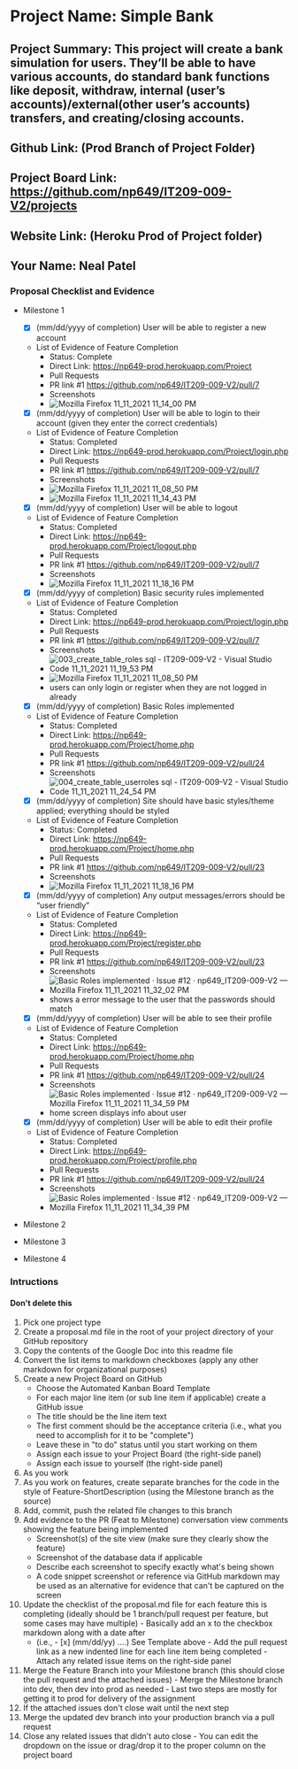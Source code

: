 # Project Name: Simple Bank
## Project Summary: This project will create a bank simulation for users. They’ll be able to have various accounts, do standard bank functions like deposit, withdraw, internal (user’s accounts)/external(other user’s accounts) transfers, and creating/closing accounts.
## Github Link: (Prod Branch of Project Folder)
## Project Board Link: https://github.com/np649/IT209-009-V2/projects
## Website Link: (Heroku Prod of Project folder)
## Your Name: Neal Patel

<!--
### Line item / Feature template (use this for each bullet point)
#### Don't delete this

- [ ] \(mm/dd/yyyy of completion) Feature Title (from the proposal bullet point, if it's a sub-point indent it properly)
  -  List of Evidence of Feature Completion
    - Status: Pending (Completed, Partially working, Incomplete, Pending)
    - Direct Link: (Direct link to the file or files in heroku prod for quick testing (even if it's a protected page))
    - Pull Requests
      - PR link #1 (repeat as necessary)
    - Screenshots
      - Screenshot #1 (paste the image so it uploads to github) (repeat as necessary)
        - Screenshot #1 description explaining what you're trying to show
### End Line item / Feature Template
--> 
### Proposal Checklist and Evidence

- Milestone 1
    - [x] \(mm/dd/yyyy of completion) User will be able to register a new account
    -  List of Evidence of Feature Completion
        - Status: Complete
        - Direct Link: https://np649-prod.herokuapp.com/Project
        - Pull Requests
        - PR link #1 https://github.com/np649/IT209-009-V2/pull/7
        - Screenshots
        - ![Mozilla Firefox 11_11_2021 11_14_00 PM](https://user-images.githubusercontent.com/65683440/141408330-8bd9ed9d-c99b-44af-afc2-60d14576ea1a.png)


        
    - [x] \(mm/dd/yyyy of completion) User will be able to login to their account (given they enter the correct credentials)
    -  List of Evidence of Feature Completion
        - Status: Completed
        - Direct Link: https://np649-prod.herokuapp.com/Project/login.php
        - Pull Requests
        - PR link #1 https://github.com/np649/IT209-009-V2/pull/7
        - Screenshots
        - ![Mozilla Firefox 11_11_2021 11_08_50 PM](https://user-images.githubusercontent.com/65683440/141408553-221a6790-e9be-41da-aa66-5ee4b26241fb.png)
        - ![Mozilla Firefox 11_11_2021 11_14_43 PM](https://user-images.githubusercontent.com/65683440/141408564-072cbd11-bfd1-4a5b-b1f0-2427e294a0be.png)



    - [x] \(mm/dd/yyyy of completion) User will be able to logout
    -  List of Evidence of Feature Completion
        - Status: Completed
        - Direct Link: https://np649-prod.herokuapp.com/Project/logout.php
        - Pull Requests
        - PR link #1 https://github.com/np649/IT209-009-V2/pull/7
        - Screenshots
        - ![Mozilla Firefox 11_11_2021 11_18_16 PM](https://user-images.githubusercontent.com/65683440/141408801-e66e49ba-b2a0-4c18-8a3a-0b2d661d4e50.png)

        
    - [x] \(mm/dd/yyyy of completion) Basic security rules implemented
    -  List of Evidence of Feature Completion
        - Status: Completed
        - Direct Link: https://np649-prod.herokuapp.com/Project/login.php
        - Pull Requests
        - PR link #1 https://github.com/np649/IT209-009-V2/pull/7
        - Screenshots
        - ![003_create_table_roles sql - IT209-009-V2 - Visual Studio Code 11_11_2021 11_19_53 PM](https://user-images.githubusercontent.com/65683440/141409083-9fe38e9b-8a0e-4af0-b225-eeb60cc3a003.png)
        - ![Mozilla Firefox 11_11_2021 11_08_50 PM](https://user-images.githubusercontent.com/65683440/141409129-25f09e3e-aaa6-40a5-a892-60f06294ef07.png)
        - users can only login or register when they are not logged in already




    - [x] \(mm/dd/yyyy of completion) Basic Roles implemented
    -  List of Evidence of Feature Completion
        - Status: Completed
        - Direct Link: https://np649-prod.herokuapp.com/Project/home.php
        - Pull Requests
        - PR link #1 https://github.com/np649/IT209-009-V2/pull/24
        - Screenshots
        - ![004_create_table_userroles sql - IT209-009-V2 - Visual Studio Code 11_11_2021 11_24_54 PM](https://user-images.githubusercontent.com/65683440/141409585-e099c607-a4c9-4b2e-adc9-835ff499506f.png)


    - [x] \(mm/dd/yyyy of completion) Site should have basic styles/theme applied; everything should be styled
    -  List of Evidence of Feature Completion
        - Status: Completed
        - Direct Link: https://np649-prod.herokuapp.com/Project/home.php
        - Pull Requests
        - PR link #1 https://github.com/np649/IT209-009-V2/pull/23
        - Screenshots
        - ![Mozilla Firefox 11_11_2021 11_18_16 PM](https://user-images.githubusercontent.com/65683440/141409780-bc66705f-d74d-48d0-bc58-8e5708b654b8.png)
        
        
        
    - [x] \(mm/dd/yyyy of completion) Any output messages/errors should be “user friendly”
    -  List of Evidence of Feature Completion
        - Status: Completed
        - Direct Link: https://np649-prod.herokuapp.com/Project/register.php
        - Pull Requests
        - PR link #1 https://github.com/np649/IT209-009-V2/pull/23
        - Screenshots
        - ![Basic Roles implemented · Issue #12 · np649_IT209-009-V2 — Mozilla Firefox 11_11_2021 11_32_02 PM](https://user-images.githubusercontent.com/65683440/141410063-94dedd75-f24f-43b2-93b5-9041ee1fb80a.png)
        - shows a error message to the user that the passwords should match

    - [x] \(mm/dd/yyyy of completion) User will be able to see their profile
    -  List of Evidence of Feature Completion
        - Status: Completed
        - Direct Link: https://np649-prod.herokuapp.com/Project/home.php
        - Pull Requests
        - PR link #1 https://github.com/np649/IT209-009-V2/pull/24
        - Screenshots![Basic Roles implemented · Issue #12 · np649_IT209-009-V2 — Mozilla Firefox 11_11_2021 11_34_59 PM](https://user-images.githubusercontent.com/65683440/141410299-c3180a34-85f7-4a75-836f-e965e3f55b94.png)
        - home screen displays info about user

        

    - [x] \(mm/dd/yyyy of completion) User will be able to edit their profile
    -  List of Evidence of Feature Completion
        - Status: Completed
        - Direct Link: https://np649-prod.herokuapp.com/Project/profile.php
        - Pull Requests
        - PR link #1 https://github.com/np649/IT209-009-V2/pull/24
        - Screenshots
        - ![Basic Roles implemented · Issue #12 · np649_IT209-009-V2 — Mozilla Firefox 11_11_2021 11_34_39 PM](https://user-images.githubusercontent.com/65683440/141410373-8a47f2ee-25c3-4a4f-bcb6-505ecdc529e4.png)



- Milestone 2
- Milestone 3
- Milestone 4
### Intructions
#### Don't delete this
1. Pick one project type
2. Create a proposal.md file in the root of your project directory of your GitHub repository
3. Copy the contents of the Google Doc into this readme file
4. Convert the list items to markdown checkboxes (apply any other markdown for organizational purposes)
5. Create a new Project Board on GitHub
   - Choose the Automated Kanban Board Template
   - For each major line item (or sub line item if applicable) create a GitHub issue
   - The title should be the line item text
   - The first comment should be the acceptance criteria (i.e., what you need to accomplish for it to be "complete")
   - Leave these in "to do" status until you start working on them
   - Assign each issue to your Project Board (the right-side panel)
   - Assign each issue to yourself (the right-side panel)
6. As you work
  1. As you work on features, create separate branches for the code in the style of Feature-ShortDescription (using the Milestone branch as the source)
  2. Add, commit, push the related file changes to this branch
  3. Add evidence to the PR (Feat to Milestone) conversation view comments showing the feature being implemented
     - Screenshot(s) of the site view (make sure they clearly show the feature)
     - Screenshot of the database data if applicable
     - Describe each screenshot to specify exactly what's being shown
     - A code snippet screenshot or reference via GitHub markdown may be used as an alternative for evidence that can't be captured on the screen
  4. Update the checklist of the proposal.md file for each feature this is completing (ideally should be 1 branch/pull request per feature, but some cases may have multiple)
    - Basically add an x to the checkbox markdown along with a date after
      - (i.e.,   - [x] (mm/dd/yy) ....) See Template above
    - Add the pull request link as a new indented line for each line item being completed
    - Attach any related issue items on the right-side panel
  5. Merge the Feature Branch into your Milestone branch (this should close the pull request and the attached issues)
    - Merge the Milestone branch into dev, then dev into prod as needed
    - Last two steps are mostly for getting it to prod for delivery of the assignment 
  7. If the attached issues don't close wait until the next step
  8. Merge the updated dev branch into your production branch via a pull request
  9. Close any related issues that didn't auto close
    - You can edit the dropdown on the issue or drag/drop it to the proper column on the project board
